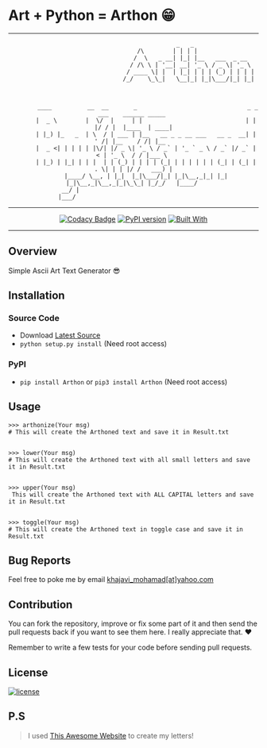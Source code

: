 # Art + Python = Arthon :grin:
<div align="center">

--------

```
                                              _   _                 
                                   /\        | | | |                
                                  /  \   _ __| |_| |__   ___  _ __  
                                 / /\ \ | '__| __| '_ \ / _ \| '_ \ 
                                / ____ \| |  | |_| | | | (_) | | | |
                               /_/    \_\_|   \__|_| |_|\___/|_| |_|
                                                                    
                                                                    

```
```
        ____          __  __       _                               _ _  ___    ______ _____ 
       |  _ \        |  \/  |     | |                             | | |/ / |  |____  | ____|
       | |_) |_   _  | \  / | ___ | |__   __ _ _ __ ___   __ _  __| | ' /| |__    / /| |__  
       |  _ <| | | | | |\/| |/ _ \| '_ \ / _` | '_ ` _ \ / _` |/ _` |  < | '_ \  / / |___ \ 
       | |_) | |_| | | |  | | (_) | | | | (_| | | | | | | (_| | (_| | . \| | | |/ /   ___) |
       |____/ \__, | |_|  |_|\___/|_| |_|\__,_|_| |_| |_|\__,_|\__,_|_|\_\_| |_/_/   |____/ 
               __/ |                                                                        
              |___/                                                                         

```
-----
[![Codacy Badge](https://api.codacy.com/project/badge/Grade/03bc42aef017447eaff224cba82c1690)](https://www.codacy.com/app/MohamadKh75/Arthon?utm_source=github.com&amp;utm_medium=referral&amp;utm_content=MohamadKh75/Arthon&amp;utm_campaign=Badge_Grade)
[![PyPI version](https://badge.fury.io/py/Arthon.svg)](https://badge.fury.io/py/Arthon)
[![Built With](https://img.shields.io/badge/built%20with-Python3-yellow.svg)](https://img.shields.io/badge/built%20with-Python3-yellow.svg)
</div>
	
----------

## Overview			
Simple Ascii Art Text Generator :sunglasses:

## Installation

### Source Code
- Download [Latest Source ](https://github.com/MohamadKh75/Arthon/archive/master.zip)
- `python setup.py install` (Need root access)


### PyPI
- `pip install Arthon` or `pip3 install Arthon` (Need root access)

## Usage
```
>>> arthonize(Your msg)
# This will create the Arthoned text and save it in Result.txt


>>> lower(Your msg)
# This will create the Arthoned text with all small letters and save it in Result.txt


>>> upper(Your msg)
 This will create the Arthoned text with ALL CAPITAL letters and save it in Result.txt


>>> toggle(Your msg)
# This will create the Arthoned text in toggle case and save it in Result.txt
```


## Bug Reports

Feel free to poke me by email [khajavi_mohamad[at]yahoo.com](mailto:khajavi_mohamad@yahoo.com "khajavi_mohamad@yahoo.com")



## Contribution

You can fork the repository, improve or fix some part of it and then send the pull requests back if you want to see them here. I really appreciate that. ❤️			

Remember to write a few tests for your code before sending pull requests. 



## License

[![license](https://img.shields.io/github/license/mashape/apistatus.svg)](https://github.com/MohamadKh75/Arthon)


## P.S    
> I used [This Awesome Website](http://www.network-science.de/ascii/ "ASCII Generator") to create my letters!

